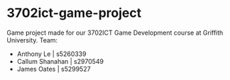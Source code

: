 # 3702ict-game-project
 Game project made for our 3702ICT Game Development course at Griffith University.
 Team:
 * Anthony Le | s5260339
 * Callum Shanahan | s2970549
 * James Oates | s5299527

